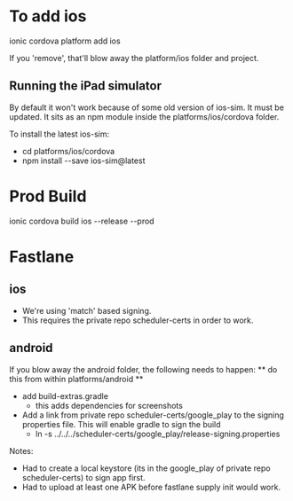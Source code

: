 To add ios
===
ionic cordova platform add ios

If you 'remove', that'll blow away the platform/ios folder and project.

Running the iPad simulator
---
By default it won't work because of some old version of ios-sim. It must be updated.
It sits as an npm module inside the platforms/ios/cordova folder.

To install the latest ios-sim:
   - cd platforms/ios/cordova
   - npm install --save ios-sim@latest


Prod Build
===
ionic cordova build ios --release --prod



Fastlane
========

ios
---

- We're using 'match' based signing.
- This requires the private repo scheduler-certs in order to work.

android
-------

If you blow away the android folder, the following needs to happen:
** do this from within platforms/android **

- add build-extras.gradle
    - this adds dependencies for screenshots
- Add a link from private repo scheduler-certs/google_play to the signing properties file. This will enable gradle to sign the build
    - ln -s ../../../scheduler-certs/google_play/release-signing.properties


Notes:
- Had to create a local keystore (its in the google_play of private repo scheduler-certs) to sign app first.
- Had to upload at least one APK before fastlane supply init would work.
